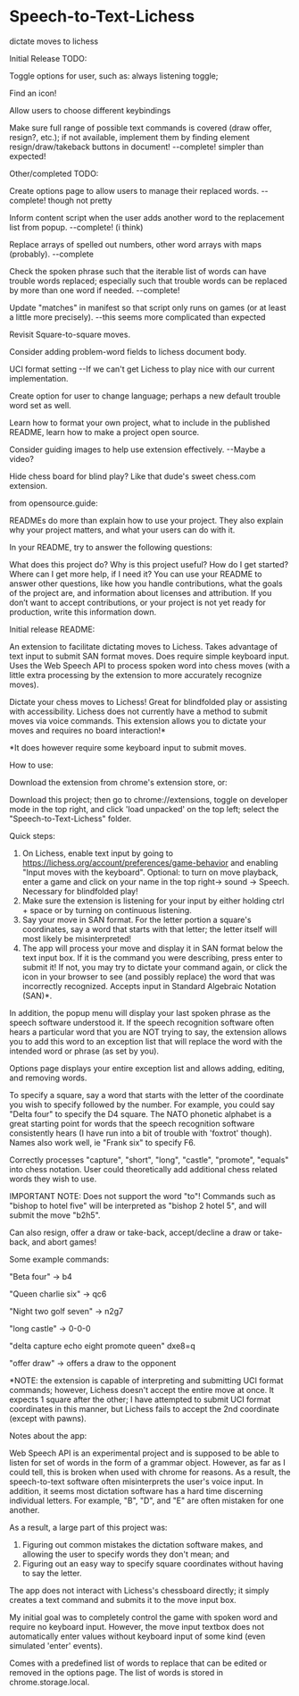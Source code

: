 # Speech-to-Text-Lichess
dictate moves to lichess

Initial Release TODO:

Toggle options for user, such as: always listening toggle; 

Find an icon!

Allow users to choose different keybindings

Make sure full range of possible text commands is covered (draw offer, resign?, etc.); if not available, implement them by finding element resign/draw/takeback buttons in document!
--complete! simpler than expected!

Other/completed TODO:

Create options page to allow users to manage their replaced words.
--complete! though not pretty

Inform content script when the user adds another word to the replacement list from popup.
--complete! (i think)

Replace arrays of spelled out numbers, other word arrays with maps (probably).
--complete

Check the spoken phrase such that the iterable list of words can have trouble words replaced; especially
such that trouble words can be replaced by more than one word if needed.
--complete! 

Update "matches" in manifest so that script only runs on games (or at least a little more precisely).
--this seems more complicated than expected

Revisit Square-to-square moves.

Consider adding problem-word fields to lichess document body.

UCI format setting
--If we can't get Lichess to play nice with our current implementation.

Create option for user to change language; perhaps a new default trouble word set as well.

Learn how to format your own project, what to include in the published README, learn how to make a project open source.

Consider guiding images to help use extension effectively.
--Maybe a video?

Hide chess board for blind play? Like that dude's sweet chess.com extension.

from opensource.guide:

READMEs do more than explain how to use your project. They also explain why your project matters, and what your users can do with it.

In your README, try to answer the following questions:

What does this project do?
Why is this project useful?
How do I get started?
Where can I get more help, if I need it?
You can use your README to answer other questions, like how you handle contributions, what the goals of the project are, and information about licenses and attribution. If you don’t want to accept contributions, or your project is not yet ready for production, write this information down.


Initial release README:

An extension to facilitate dictating moves to Lichess. Takes advantage of text input to submit SAN format moves. Does require simple keyboard input. Uses the Web Speech API to process spoken word into chess moves (with a little extra processing by the extension to more accurately recognize moves).

Dictate your chess moves to Lichess! Great for blindfolded play or assisting with accessibility. Lichess does not currently have a method to submit moves via voice commands. This extension allows you to dictate your moves and requires no board interaction!*

*It does however require some keyboard input to submit moves.


How to use:

Download the extension from chrome's extension store, or:

Download this project; then go to chrome://extensions, toggle on developer mode in the top right, and click 'load unpacked' on the top left; select the "Speech-to-Text-Lichess" folder.

Quick steps:
1. On Lichess, enable text input by going to https://lichess.org/account/preferences/game-behavior and enabling "Input moves with the keyboard". Optional: to turn on move playback, enter a game and click on your name in the top right-> sound -> Speech. Necessary for blindfolded play!
2. Make sure the extension is listening for your input by either holding ctrl + space or by turning on continuous listening.
3. Say your move in SAN format. For the letter portion a square's coordinates, say a word that starts with that letter; the letter itself will most likely be misinterpreted!
4. The app will process your move and display it in SAN format below the text input box. If it is the command you were describing, press enter to submit it! If not, you may try to dictate your command again, or click the icon in your browser to see (and possibly replace) the word that was incorrectly recognized. 
Accepts input in Standard Algebraic Notation (SAN)*. 

In addition, the popup menu will display your last spoken phrase as the speech software understood it. If the speech recognition software often hears a particular word that you are NOT trying to say, the extension allows you to add this word to an exception list that will replace the word with the intended word or phrase (as set by you). 

Options page displays your entire exception list and allows adding, editing, and removing words. 

To specify a square, say a word that starts with the letter of the coordinate you wish to specify followed by the number. For example, you could say "Delta four" to specify the D4 square. The NATO phonetic alphabet is a great starting point for words that the speech recognition software consistently hears (I have run into a bit of trouble with 'foxtrot' though). Names also work well, ie "Frank six" to specify F6. 

Correctly processes "capture", "short", "long", "castle", "promote", "equals" into chess notation. User could theoretically add additional chess related words they wish to use.

IMPORTANT NOTE: Does not support the word "to"! Commands such as "bishop to hotel five" will be interpreted as "bishop 2 hotel 5", and will submit the move "b2h5".

Can also resign, offer a draw or take-back, accept/decline a draw or take-back, and abort games!

Some example commands:

"Beta four" -> b4

"Queen charlie six" -> qc6

"Night two golf seven" -> n2g7

"long castle" -> 0-0-0

"delta capture echo eight promote queen" dxe8=q

"offer draw" -> offers a draw to the opponent

*NOTE: the extension is capable of interpreting and submitting UCI format commands; however, Lichess doesn't accept the entire move at once. It expects 1 square after the other; I have attempted to submit UCI format coordinates in this manner, but Lichess fails to accept the 2nd coordinate (except with pawns).

Notes about the app:

Web Speech API is an experimental project and is supposed to be able to listen for set of words in the form of a grammar object. However,
as far as I could tell, this is broken when used with chrome for reasons. As a result, the speech-to-text software often misinterprets
the user's voice input. In addition, it seems most dictation software has a hard time discerning individual letters. For example, "B", "D", and "E" are often mistaken for one another. 

As a result, a large part of this project was:

1. Figuring out common mistakes the dictation software makes, and allowing the user to specify words they don't mean; and
2. Figuring out an easy way to specify square coordinates without having to say the letter.

The app does not interact with Lichess's chessboard directly; it simply creates a text command and submits it to the move input box. 

My initial goal was to completely control the game with spoken word and require no keyboard input. However, the move input textbox does not automatically enter values without keyboard input of some kind (even simulated 'enter' events).

Comes with a predefined list of words to replace that can be edited or removed in the options page. The list of words is stored in chrome.storage.local.
